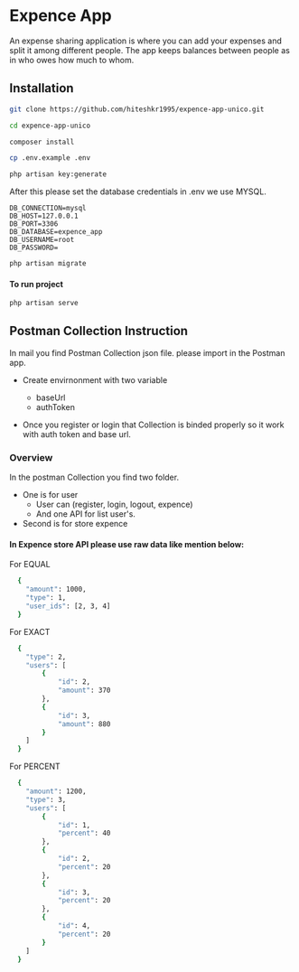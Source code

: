 
# Expence App

 An expense sharing application
is where you can add your expenses and split it among different people. The app keeps
balances between people as in who owes how much to whom.
## Installation

```bash
git clone https://github.com/hiteshkr1995/expence-app-unico.git
```

```bash
cd expence-app-unico
```

```bash
composer install
```

```bash
cp .env.example .env
```

```bash
php artisan key:generate
```

After this please set the database credentials in .env we use MYSQL.
```
DB_CONNECTION=mysql
DB_HOST=127.0.0.1
DB_PORT=3306
DB_DATABASE=expence_app
DB_USERNAME=root
DB_PASSWORD=
```

```bash
php artisan migrate
```

#### To run project
```bash
php artisan serve
```
## Postman Collection Instruction

In mail you find Postman Collection json file. please import in the Postman app.

- Create envirnonment with two variable
    - baseUrl
    - authToken

- Once you register or login that Collection is binded properly so it work with auth token and base url.

### Overview
In the postman Collection you find two folder.
  -  One is for user
      -  User can (register, login, logout, expence)
      -  And one API for list user's.
  -  Second is for store expence

#### In Expence store API please use raw data like mention below:

For EQUAL
```bash
  {
    "amount": 1000,
    "type": 1,
    "user_ids": [2, 3, 4]
  }
```

For EXACT
```bash
  {
    "type": 2,
    "users": [
        {
            "id": 2,
            "amount": 370
        },
        {
            "id": 3,
            "amount": 880
        }
    ]
  }
```

For PERCENT
```bash
  {
    "amount": 1200,
    "type": 3,
    "users": [
        {
            "id": 1,
            "percent": 40
        },
        {
            "id": 2,
            "percent": 20
        },
        {
            "id": 3,
            "percent": 20
        },
        {
            "id": 4,
            "percent": 20
        }
    ]
  }
```
